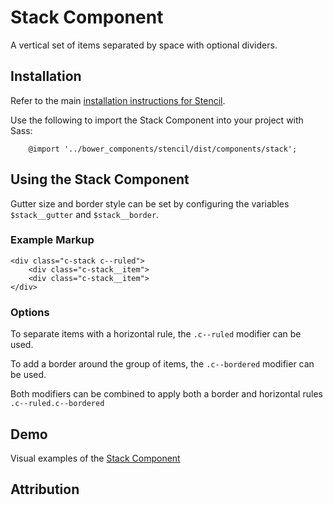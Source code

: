 # Stack Component

A vertical set of items separated by space with optional dividers.


## Installation

Refer to the main [installation instructions for Stencil](https://github.com/mobify/stencil#installation).

Use the following to import the Stack Component into your project with Sass:

```
    @import '../bower_components/stencil/dist/components/stack';
```

## Using the Stack Component

Gutter size and border style can be set by configuring the variables `$stack__gutter` and `$stack__border`.

### Example Markup

```
<div class="c-stack c--ruled">
    <div class="c-stack__item">
    <div class="c-stack__item">
</div>
```

### Options

To separate items with a horizontal rule, the `.c--ruled` modifier can be used.

To add a border around the group of items, the `.c--bordered` modifier can be used.

Both modifiers can be combined to apply both a border and horizontal rules `.c--ruled.c--bordered`


## Demo

Visual examples of the [Stack Component](https://mobify.github.io/stencil/visual/components/stack/index.html)

## Attribution
